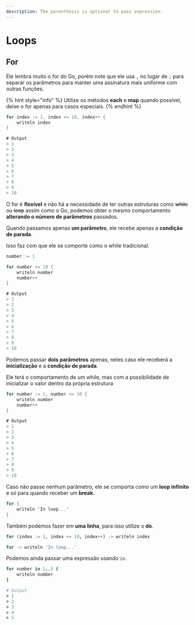 ```yaml
---
description: The parenthesis is optional to pass expression.
---
```


# Loops

## For

Ele lembra muito o for do Go, porém note que ele usa `,` no lugar de `;` para separar os parâmetros para manter uma assinatura mais uniforme com outras funções.

{% hint style="info" %}
Utilize os métodos **each** e **map** quando possível, deixe o for apenas para casos especiais.
{% endhint %}

```csharp
for index := 1, index <= 10, index++ {
    writeln index
}

# Output
> 1
> 2
> 3
> 4
> 5
> 6
> 7
> 8
> 9
> 10
```

O for é **flexível** e não há a necessidade de ter outras estruturas como ~~while~~ ou ~~loop~~ assim como o Go, podemos obter o mesmo comportamento **alterando o número de parâmetros** passados.

Quando passamos apenas **um parâmetro**, ele recebe apenas a **condição de parada**.

Isso faz com que ele se comporte como o while tradicional.

```csharp
number := 1

for number <= 10 {
    writeln number
    number++
}

# Output
> 1
> 2
> 3
> 4
> 5
> 6
> 7
> 8
> 9
> 10
```

Podemos passar **dois parâmetros** apenas, neles caso ele receberá a **inicialização** e a **condição de parada**.

Ele terá o comportamento de um while, mas com a possibilidade de inicializar o valor dentro da própria estrutura

```csharp
for number := 1, number <= 10 {
    writeln number
    number++
}

# Output
> 1
> 2
> 3
> 4
> 5
> 6
> 7
> 8
> 9
> 10
```

Caso não passe nenhum parâmetro, ele se comporta como um **loop infinito** e só para quando receber um **break**.

```csharp
for {
    writeln 'In loop...'
}
```

Também podemos fazer em **uma linha**, para isso utilize o **do**.

```julia
for (index := 1, index <= 10, index++) -> writeln index
```

```julia
for -> writeln 'In loop...'
```

Podemos ainda passar uma expressão usando `in`.

```ruby
for number in 1..5 {
    writeln number
}

# Output
> 1
> 2
> 3
> 4
> 5
```
